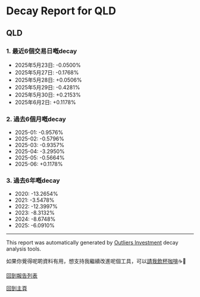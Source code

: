 # Decay Report for QLD

## QLD

### 1. 最近6個交易日嘅decay

- 2025年5月23日: -0.0500%
- 2025年5月27日: -0.1768%
- 2025年5月28日: +0.0506%
- 2025年5月29日: -0.4281%
- 2025年5月30日: +0.2153%
- 2025年6月2日: +0.1178%

### 2. 過去6個月嘅decay

- 2025-01: -0.9576%
- 2025-02: -0.5796%
- 2025-03: -0.9357%
- 2025-04: -3.2950%
- 2025-05: -0.5664%
- 2025-06: +0.1178%

### 3. 過去6年嘅decay

- 2020: -13.2654%
- 2021: -3.5478%
- 2022: -12.3997%
- 2023: -8.3132%
- 2024: -8.6748%
- 2025: -6.0910%

------------------------------
This report was automatically generated by [Outliers Investment](https://outliersecon.github.io/Outliers-Investment/) decay analysis tools.

如果你覺得呢啲資料有用，想支持我繼續改進呢個工具，可以[請我飲杯咖啡](https://buymeacoffee.com/outliersecon)☕🙏

[回到報告列表](https://outliersecon.github.io/Outliers-Investment/reports/reports_public)

[回到主頁](https://outliersecon.github.io/Outliers-Investment/)